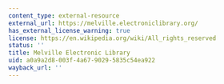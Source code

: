 ```yaml
---
content_type: external-resource
external_url: https://melville.electroniclibrary.org/
has_external_license_warning: true
license: https://en.wikipedia.org/wiki/All_rights_reserved
status: ''
title: Melville Electronic Library
uid: a0a9a2d8-003f-4a67-9029-5835c54ea922
wayback_url: ''
---
```

